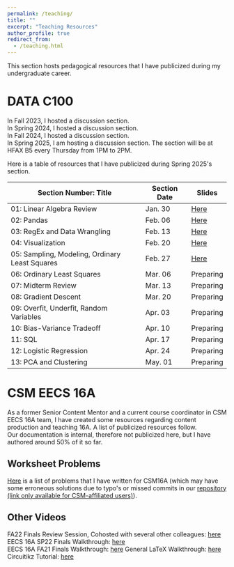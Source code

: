 ```yaml
---
permalink: /teaching/
title: ""
excerpt: "Teaching Resources"
author_profile: true
redirect_from: 
  - /teaching.html
---
```

This section hosts pedagogical resources that I have publicized during my undergraduate career.

DATA C100
======
In Fall 2023, I hosted a discussion section.\
In Spring 2024, I hosted a discussion section.\
In Fall 2024, I hosted a discussion section.\
In Spring 2025, I am hosting a discussion section. The section will be at HFAX B5 every Thursday from 1PM to 2PM.

Here is a table of resources that I have publicized during Spring 2025's section.

| Section Number: Title                          | Section Date | Slides                                                                                                       |
|------------------------------------------------|--------------|--------------------------------------------------------------------------------------------------------------|
| 01: Linear Algebra Review                      | Jan. 30        | [Here](https://1drv.ms/p/c/b131fdc900aa7401/ESQKGTeyfhlJg9sI_vrISUoBA9y0vZMwMjNU4FJI8wkJLg?e=aoiET1) |
| 02: Pandas                                     | Feb. 06        | [Here](https://1drv.ms/p/c/b131fdc900aa7401/EWYnfe7Hv_NKgevPDNoymysBVA1x2mHQ07koTKYbBDV2dA?e=Bhy2lr) |
| 03: RegEx and Data Wrangling                   | Feb. 13        | [Here](https://1drv.ms/p/c/b131fdc900aa7401/EWGikm4LzyFAoOd9jkEUWB4BrPEbIWiiVYiIESR-QKhW3A?e=yyuCli) |
| 04: Visualization                              | Feb. 20        | [Here](https://1drv.ms/p/c/b131fdc900aa7401/Ec64ZwAUzqpMnLGMVvLnkGABtkcdE1sbosiEDY3uGIiIBQ?e=3y5hPQ) |
| 05: Sampling, Modeling, Ordinary Least Squares | Feb. 27        | [Here](https://1drv.ms/p/c/b131fdc900aa7401/Eeq2LXbm789KoboT8SEZERIB0LHPP8WiZ4UePGZ6cYsY9Q?e=1Pj7Zd) |
| 06: Ordinary Least Squares                     | Mar. 06        | Preparing |
| 07: Midterm Review                             | Mar. 13        | Preparing |
| 08: Gradient Descent                           | Mar. 20        | Preparing |
| 09: Overfit, Underfit, Random Variables        | Apr. 03        | Preparing |
| 10: Bias-Variance Tradeoff                     | Apr. 10        | Preparing |
| 11: SQL                                        | Apr. 17        | Preparing |
| 12: Logistic Regression                        | Apr. 24        | Preparing |
| 13: PCA and Clustering                         | May. 01        | Preparing |


CSM EECS 16A
======
As a former Senior Content Mentor and a current course coordinator in CSM EECS 16A team, I have created some resources
regarding content production and teaching 16A. A list of publicized resources follow.\
Our documentation is internal, therefore not publicized here, but I have authored around 50% of it so far.

## Worksheet Problems
[Here](https://drive.google.com/file/d/1-aqYUEP21PiCLoAGVdQzNmIJRM7AsG87/view?usp=sharing) is a list of problems that I have written for CSM16A (which may have some erroneous solutions due to typo's or missed commits in our [repository (link only available for CSM-affiliated users)](https://github.com/csmberkeley/csm-16a-v2)).

## Other Videos
FA22 Finals Review Session, Cohosted with several other colleagues: [here](https://www.youtube.com/watch?v=fTJHXGv5iUM)
EECS 16A SP22 Finals Walkthrough: [here](https://www.youtube.com/watch?v=EKBL9izmfgg&list=PL2Zt5-p8lNzSk01oL5AtRa4nzovw06sQG&pp=iAQB)\
EECS 16A FA21 Finals Walkthrough: [here](https://www.youtube.com/watch?v=0Vbe1sPvLPU&list=PL2Zt5-p8lNzTiFKXYYYSaj2t7mbFRWJka&pp=iAQB)
General LaTeX Walkthrough: [here](https://www.youtube.com/watch?v=CD9vNUgN33Q&list=PL2Zt5-p8lNzQ0ccnHPR-0PfjxCIk9tUHr&pp=iAQB)\
Circuitikz Tutorial: [here](https://www.youtube.com/watch?v=1tY3SBO3Gr4)
